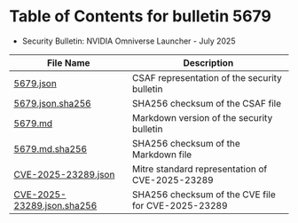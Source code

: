 # Table of Contents for bulletin 5679

 - Security Bulletin: NVIDIA Omniverse Launcher - July 2025

| File Name | Description |
|-----------|-------------|
| [5679.json](5679.json) | CSAF representation of the security bulletin |
| [5679.json.sha256](5679.json.sha256) | SHA256 checksum of the CSAF file |
| [5679.md](5679.md) | Markdown version of the security bulletin |
| [5679.md.sha256](5679.md.sha256) | SHA256 checksum of the Markdown file |
| [CVE-2025-23289.json](CVE-2025-23289.json) | Mitre standard representation of CVE-2025-23289 |
| [CVE-2025-23289.json.sha256](CVE-2025-23289.json.sha256) | SHA256 checksum of the CVE file for CVE-2025-23289 |
